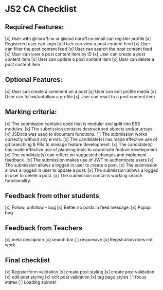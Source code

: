 # JS2 CA Checklist

## Required Features:

[x] User with @noroff.no or @stud.noroff.no email can register profile
[x] Registered user can login
[x] User can view a post content feed
[x] User can filter the post content feed
[x] User can search the post content feed
[x] User can view a post content item by ID
[x] User can create a post content item
[x] User can update a post content item
[x] User can delete a post content item

## Optional Features:

[x] User can create a comment on a post
[x] User can edit profile media
[x] User can follow/unfollow a profile
[x] User can react to a post content item

## Marking criteria:

[x] The submission contains code that is modular and split into ES6 modules.
[x] The submission contains destructured objects and/or arrays.
[x] JSDocs was used to document functions.
[ ] The submission works correctly without any errors.
[x] The candidate(s) has made effective use of git branching & PRs to manage feature development.
[x] The candidate(s) has made effective use of planning tools to coordinate feature development.
[x] The candidate(s) can reflect on suggested changes and implement feedback.
[x] The submission makes use of JWT to authenticate users
[x] The submission allows a logged in user to create a post.
[x] The submission allows a logged in user to update a post.
[x] The submission allows a logged in user to delete a post.
[x] The submission contains working search functionality.

## Feedback from other students

[x] Follow, unfollow - bug
[x] Better no posts in feed message.
[x] Popup bug

## Feedback from Teachers

[x] meta desciprion
[x] search bar
[ ] responsive
[x] Registration does not work

## Final checklist

[x] Registerform validation
[x] create post styling
[x] create post validation
[x] edit post styling
[x] edit post validation
[x] tag page styles
[ ] focus states
[ ] Loading spinner
